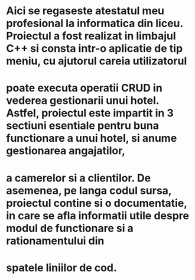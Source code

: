 # Aici se regaseste atestatul meu profesional la informatica din liceu. Proiectul a fost realizat in limbajul C++ si consta intr-o aplicatie de tip meniu, cu ajutorul careia utilizatorul
# poate executa operatii CRUD in vederea gestionarii unui hotel. Astfel, proiectul este impartit in 3 sectiuni esentiale pentru buna functionare a unui hotel, si anume gestionarea angajatilor, 
# a camerelor si a clientilor. De asemenea, pe langa codul sursa, proiectul contine si o documentatie, in care se afla informatii utile despre modul de functionare si a rationamentului din
# spatele liniilor de cod.

